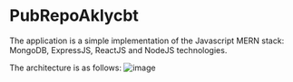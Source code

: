 # PubRepoAklycbt
The application is a simple implementation of the Javascript MERN stack: MongoDB, ExpressJS, ReactJS and NodeJS technologies.

The architecture is as follows:
![image](https://user-images.githubusercontent.com/87492917/131127276-66a12954-0081-45ff-975f-31a27cac7969.png)


